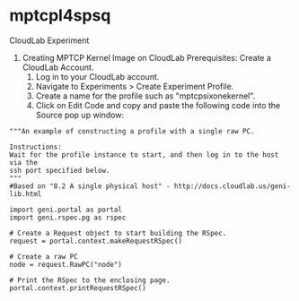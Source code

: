 # mptcpl4spsq
CloudLab Experiment
1. Creating MPTCP Kernel Image on CloudLab
   Prerequisites:
     Create a CloudLab Account.
   1. Log in to your CloudLab account.
   2. Navigate to Experiments > Create Experiment Profile.
   3. Create a name for the profile such as "mptcpsixonekernel".
   4. Click on Edit Code and copy and paste the following code into the Source pop up window:
```
"""An example of constructing a profile with a single raw PC.

Instructions:
Wait for the profile instance to start, and then log in to the host via the
ssh port specified below.
"""
#Based on "8.2 A single physical host" - http://docs.cloudlab.us/geni-lib.html

import geni.portal as portal
import geni.rspec.pg as rspec

# Create a Request object to start building the RSpec.
request = portal.context.makeRequestRSpec()
 
# Create a raw PC
node = request.RawPC("node")

# Print the RSpec to the enclosing page.
portal.context.printRequestRSpec()
```
